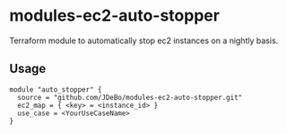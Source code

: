 # modules-ec2-auto-stopper
Terraform module to automatically stop ec2 instances on a nightly basis.

## Usage
```HCL
module "auto_stopper" {
  source = "github.com/JDeBo/modules-ec2-auto-stopper.git"
  ec2_map = { <key> = <instance_id> }
  use_case = <YourUseCaseName>
}
```
